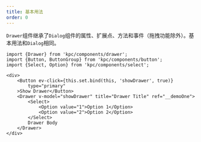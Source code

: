 ```yaml
---
title: 基本用法
order: 0
---
```


`Drawer`组件继承了`Dialog`组件的属性、扩展点、方法和事件（拖拽功能除外）。基本用法和`Dialog`相同。

<!-- 继承了Dialog弹窗，通过`v-model`建立绑定，当该绑定的值为`true`时，展示抽屉组件。 -->

```vdt
import {Drawer} from 'kpc/components/drawer';
import {Button, ButtonGroup} from 'kpc/components/button';
import {Select, Option} from 'kpc/components/select';

<div>
    <Button ev-click={this.set.bind(this, 'showDrawer', true)}
        type="primary"
    >Show Drawer</Button>
    <Drawer v-model="showDrawer" title="Drawer Title" ref="__demoOne">
        <Select>
            <Option value="1">Option 1</Option>
            <Option value="2">Option 2</Option>
        </Select>
        Drawer Body 
    </Drawer>
</div>
```
